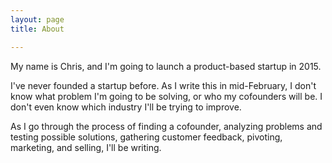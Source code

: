 ```yaml
---
layout: page
title: About

---
```


My name is Chris, and I'm going to launch a product-based startup in 2015.

I've never founded a startup before. As I write this in mid-February, I don't know what problem I'm going to be solving, or who my cofounders will be. I don't even know which industry I'll be trying to improve.

As I go through the process of finding a cofounder, analyzing problems and testing possible solutions, gathering customer feedback, pivoting, marketing, and selling, I'll be writing.
